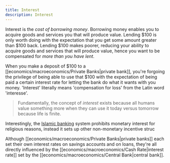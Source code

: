 ```yaml
---
title: Interest
description: Interest
---
```


Interest is the *cost of borrowing money*. Borrowing money enables you to acquire goods and services you that will produce value. Lending $\$100$ is only worth doing with the expectation that you get some amount greater than $\$100$ back. Lending $\$100$ makes poorer, reducing your ability to acquire goods and services that will produce value, hence you want to be compensated for *more than you have lent*.

When you make a deposit of $\$100$ to a [[economics/macroeconomics/Private Banks|private bank]], you're forgoing the privilege of being able to use that $\$100$ with the expectation of being paid a certain interest rate for letting the bank do what it wants with you money. 'Interest' literally means 'compensation for loss' from the Latin word 'interesse'.

> Fundamentally, the concept of *interest* exists because all humans value something more when they can use it today versus tomorrow because life is finite.

Interestingly, the [Islamic banking](https://en.wikipedia.org/wiki/Islamic_banking_and_finance) system prohibits monetary interest for religious reasons, instead it sets up other non-monetary incentive struc

Although [[economics/macroeconomics/Private Banks|private banks]] each set their own interest rates on savings accounts and on loans, they're all directly influenced by the [[economics/macroeconomics/Cash Rate|interest rate]] set by the [[economics/macroeconomics/Central Bank|central bank]].

